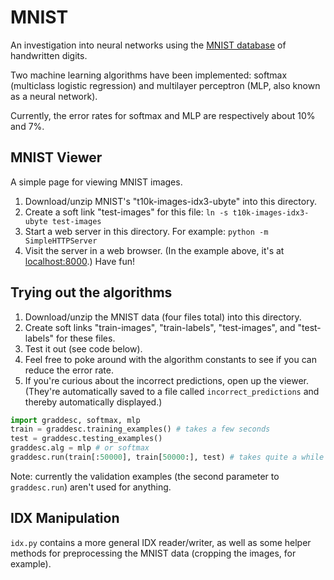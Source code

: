 # MNIST

An investigation into neural networks using the [MNIST database](http://yann.lecun.com/exdb/mnist/) of handwritten digits.

Two machine learning algorithms have been implemented: softmax (multiclass logistic regression) and multilayer perceptron (MLP, also known as a neural network).

Currently, the error rates for softmax and MLP are respectively about 10% and 7%.

## MNIST Viewer

A simple page for viewing MNIST images.

1. Download/unzip MNIST's "t10k-images-idx3-ubyte" into this directory.
2. Create a soft link "test-images" for this file: `ln -s t10k-images-idx3-ubyte test-images`
3. Start a web server in this directory. For example: `python -m SimpleHTTPServer`
4. Visit the server in a web browser. (In the example above, it's at [localhost:8000](http://localhost:8000).) Have fun!

## Trying out the algorithms

1. Download/unzip the MNIST data (four files total) into this directory.
2. Create soft links "train-images", "train-labels", "test-images", and "test-labels" for these files.
3. Test it out (see code below).
4. Feel free to poke around with the algorithm constants to see if you can reduce the error rate.
5. If you're curious about the incorrect predictions, open up the viewer. (They're automatically saved to a file called `incorrect_predictions` and thereby automatically displayed.)

```python
import graddesc, softmax, mlp
train = graddesc.training_examples() # takes a few seconds
test = graddesc.testing_examples()
graddesc.alg = mlp # or softmax
graddesc.run(train[:50000], train[50000:], test) # takes quite a while
```

Note: currently the validation examples (the second parameter to `graddesc.run`) aren't used for anything.

## IDX Manipulation

`idx.py` contains a more general IDX reader/writer, as well as some helper methods for preprocessing the MNIST data (cropping the images, for example).

